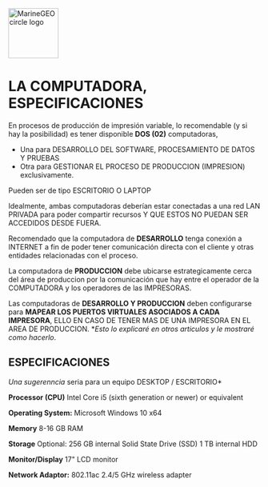 <img src="https://document-export.canva.com/nci4g/DAEicSnci4g/311/thumbnail/0001-3477157111.png?X-Amz-Algorithm=AWS4-HMAC-SHA256&X-Amz-Credential=AKIAQYCGKMUHWDTJW6UD%2F20211108%2Fus-east-1%2Fs3%2Faws4_request&X-Amz-Date=20211108T223111Z&X-Amz-Expires=73787&X-Amz-Signature=6d4370eff4f755709a4473151df2a5eda7dfed856dd9836fef40565c4e20f5d1&X-Amz-SignedHeaders=host&response-expires=Tue%2C%2009%20Nov%202021%2019%3A00%3A58%20GMT" alt="MarineGEO circle logo" style="height: 100px; width:100px;"/>

# LA COMPUTADORA, ESPECIFICACIONES

En procesos de producción de impresión variable, lo recomendable (y si hay la posibilidad) es tener disponible **DOS (02)** computadoras, 
  - Una para DESARROLLO DEL SOFTWARE, PROCESAMIENTO DE DATOS Y PRUEBAS 
  - Otra para GESTIONAR EL PROCESO DE PRODUCCION (IMPRESION) exclusivamente.

Pueden ser de tipo ESCRITORIO O LAPTOP

Idealmente, ambas computadoras deberían estar conectadas a una red LAN PRIVADA para poder compartir recursos Y QUE ESTOS NO PUEDAN SER ACCEDIDOS DESDE FUERA.

Recomendado que la computadora de **DESARROLLO** tenga conexión a INTERNET a fin de poder tener comunicación directa con el cliente y otras entidades relacionadas con el proceso.

La computadora de **PRODUCCION** debe ubicarse estrategicamente cerca del área de produccion por la comunicación que hay entre el operador de la COMPUTADORA y los operadores de las IMPRESORAS.

Las computadoras de **DESARROLLO Y PRODUCCION** deben configurarse  para **MAPEAR LOS PUERTOS VIRTUALES ASOCIADOS A CADA IMPRESORA**, ELLO EN CASO DE TENER MAS DE UNA IMPRESORA EN EL AREA DE PRODUCCION. **Esto lo explicaré en otros articulos y le mostraré como hacerlo*.

## ESPECIFICACIONES

  *Una sugerenncia* seria para un equipo DESKTOP / ESCRITORIO*

  **Processor (CPU)**
  Intel Core i5 (sixth generation or newer) or equivalent

  **Operating System:**
  Microsoft Windows 10 x64

  **Memory**
  8-16 GB RAM

  **Storage**
  Optional: 256 GB internal Solid State Drive (SSD) 
  1 TB internal HDD

  **Monitor/Display**
  17" LCD monitor

  **Network Adaptor:**
  802.11ac 2.4/5 GHz wireless adapter

